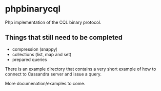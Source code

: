 phpbinarycql
============

Php implementation of the CQL binary protocol.

Things that still need to be completed
--------------------------------------
- compression (snappy)
- collections (list, map and set)
- prepared queries

There is an example directory that contains a very short example of how to connect to Cassandra server and issue a query.

More documenation/examples to come.  


